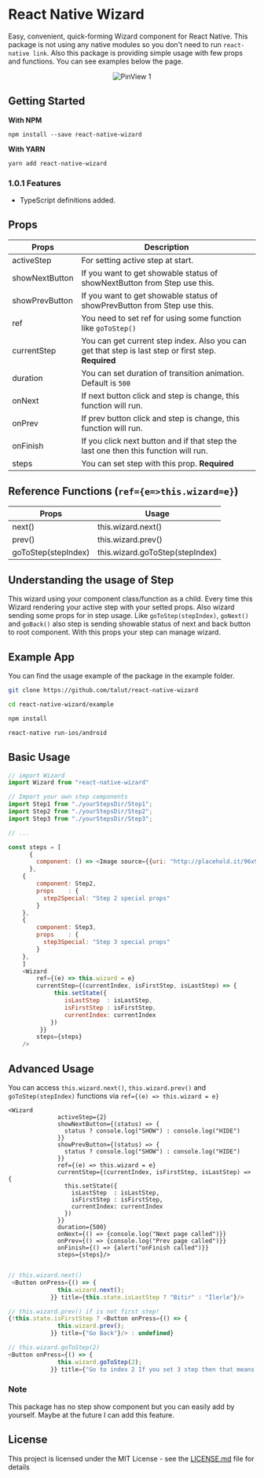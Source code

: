 # React Native Wizard
 
Easy, convenient, quick-forming Wizard component for React Native. This package is not using any native modules so you don't need to run `react-native link`. Also this package is providing simple usage with few props and functions. You can see examples below the page.


<p align='center'><img src='https://taluttasgiran.com.tr/assets/reactNativeWizardExample.gif' alt='PinView 1'></p>


## Getting Started

**With NPM**

```
npm install --save react-native-wizard
```

**With YARN**

```
yarn add react-native-wizard
```

### 1.0.1 Features
* TypeScript definitions added.

## Props

| Props                 |Description|
|-----------------------|-----------------------|
|activeStep             |For setting active step at start.|
|showNextButton         |If you want to get showable status of showNextButton from Step use this.
|showPrevButton         |If you want to get showable status of showPrevButton from Step use this.|
|ref                    |You need to set ref for using some function like `goToStep()`|    
|currentStep            |You can get current step index. Also you can get that step is last step or first step. **Required**|
|duration               |You can set duration of transition animation. Default is `500` |
|onNext                 |If next button click and step is change, this function will run.|
|onPrev                 |If prev button click and step is change, this function will run.|
|onFinish               |If you click next button and if that step the last one then this function will run.|
|steps                  |You can set step with this prop. **Required**|

## Reference Functions (`ref={e=>this.wizard=e}`)

| Props                 |Usage                  |
|-----------------------|-----------------------|
|next()                 |this.wizard.next() |
|prev()                 |this.wizard.prev() |
|goToStep(stepIndex)                 |this.wizard.goToStep(stepIndex)|

## Understanding the usage of Step

This wizard using your component class/function as a child. Every time this Wizard rendering your active step with your setted props. Also wizard sending some props for in step usage.  Like `goToStep(stepIndex)`, `goNext()` and `goBack()` also step is sending showable status of next and back button to root component. With this props your step can manage wizard.

## Example App

You can find the usage example of the package in the example folder.

```sh
git clone https://github.com/talut/react-native-wizard

cd react-native-wizard/example

npm install

react-native run-ios/android
```

## Basic Usage

```javascript
// import Wizard
import Wizard from "react-native-wizard"

// Import your own step components
import Step1 from "./yourStepsDir/Step1";
import Step2 from "./yourStepsDir/Step2";
import Step3 from "./yourStepsDir/Step3";

// ...

const steps = [
      {
        component: () => <Image source={{uri: "http://placehold.it/96x96"}} style={{width:50, height:50}}/>,
      },
    {
        component: Step2,
        props    : {
          step2Special: "Step 2 special props"
        }
    },
    {
        component: Step3,
        props    : {
          step3Special: "Step 3 special props"
        }
    },
    ]
    <Wizard
        ref={(e) => this.wizard = e}
        currentStep={(currentIndex, isFirstStep, isLastStep) => {
             this.setState({
                isLastStep  : isLastStep,
                isFirstStep : isFirstStep,
                currentIndex: currentIndex
            })
         }}
        steps={steps}
    />

```

## Advanced Usage

You can access `this.wizard.next()`, `this.wizard.prev()` and `goToStep(stepIndex)` functions via `ref={(e) => this.wizard = e}`

```
<Wizard
              activeStep={2}
              showNextButton={(status) => {
                status ? console.log("SHOW") : console.log("HIDE")
              }}
              showPrevButton={(status) => {
                status ? console.log("SHOW") : console.log("HIDE")
              }}
              ref={(e) => this.wizard = e}
              currentStep={(currentIndex, isFirstStep, isLastStep) => {
                this.setState({
                  isLastStep  : isLastStep,
                  isFirstStep : isFirstStep,
                  currentIndex: currentIndex
                })
              }}
              duration={500}
              onNext={() => {console.log("Next page called")}}
              onPrev={() => {console.log("Prev page called")}}
              onFinish={() => {alert("onFinish called")}}
              steps={steps}/>
```

```javascript

// this.wizard.next()
 <Button onPress={() => {
              this.wizard.next();
            }} title={this.state.isLastStep ? "Bitir" : "İlerle"}/>

// this.wizard.prev() if is not first step!
{!this.state.isFirstStep ? <Button onPress={() => {
              this.wizard.prev();
            }} title={"Go Back"}/> : undefined}

// this.wizard.goToStep(2)
<Button onPress={() => {
              this.wizard.goToStep(2);
            }} title={"Go to index 2 If you set 3 step then that means step 3"}/>

```

### Note
 This package has no step show component but you can easily add by yourself. Maybe at the future I can add this feature.

## License

This project is licensed under the MIT License - see the [LICENSE.md](LICENSE.md) file for details
